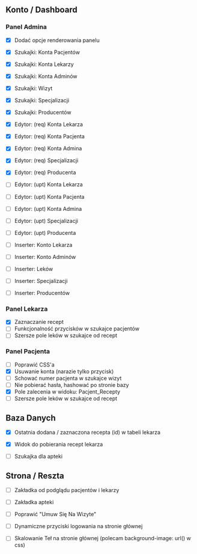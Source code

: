 
## Konto / Dashboard

### Panel Admina
- [x] Dodać opcje renderowania panelu
- [x] Szukajki: Konta Pacjentów
- [x] Szukajki: Konta Lekarzy
- [x] Szukajki: Konta Adminów
- [x] Szukajki: Wizyt
- [x] Szukajki: Specjalizacji
- [x] Szukajki: Producentów

- [x] Edytor: (req) Konta Lekarza
- [x] Edytor: (req) Konta Pacjenta
- [x] Edytor: (req) Konta Admina
- [x] Edytor: (req) Specjalizacji
- [x] Edytor: (req) Producenta
  
- [ ] Edytor: (upt) Konta Lekarza
- [ ] Edytor: (upt) Konta Pacjenta
- [ ] Edytor: (upt) Konta Admina
- [ ] Edytor: (upt) Specjalizacji
- [ ] Edytor: (upt) Producenta
  
- [ ] Inserter: Konto Lekarza    
- [ ] Inserter: Konto Adminów    
- [ ] Inserter: Leków
- [ ] Inserter: Specjalizacji
- [ ] Inserter: Producentów
  
### Panel Lekarza
- [x] Zaznaczanie recept
- [ ] Funkcjonalność przycisków w szukajce pacjentów
- [ ] Szersze pole leków w szukajce od recept
  
### Panel Pacjenta
- [ ] Poprawić CSS'a
- [x] Usuwanie konta (narazie tylko przycisk)
- [ ] Schować numer pacjenta w szukajce wizyt
- [ ] Nie pobierać hasła, hashować po stronie bazy
- [x] Pole zalecenia w widoku: Pacjent_Recepty
- [ ] Szersze pole leków w szukajce od recept

## Baza Danych  
- [x] Ostatnia dodana / zaznaczona recepta (id) w tabeli lekarza
- [x] Widok do pobierania recept lekarza
- [ ] Szukajka dla apteki



## Strona / Reszta
- [ ] Zakładka od podglądu pacjentów i lekarzy
- [ ] Zakładka apteki
- [ ] Poprawić "Umuw Się Na Wizyte"
- [ ] Dynamiczne przyciski logowania na stronie głównej
- [ ] Skalowanie Teł na stronie głównej (polecam background-image: url() w css)
  